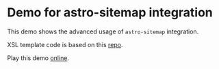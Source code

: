# Demo for astro-sitemap integration

This demo shows the advanced usage of `astro-sitemap` integration.

XSL template code is based on this [repo](https://github.com/pedroborges/xml-sitemap-stylesheet).

Play this demo [online](https://stackblitz.com/fork/github/alextim/astro-lib/tree/main/examples/sitemap/advanced).
